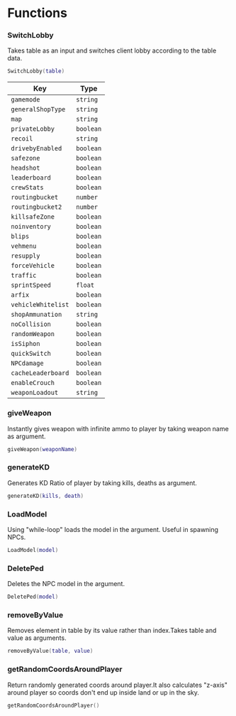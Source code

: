 # Functions

### SwitchLobby

Takes table as an input and switches client lobby according to the table data.

```lua
SwitchLobby(table)
```

| **Key**            | **Type**  |
| ------------------ | --------- |
| `gamemode`         | `string`  |
| `generalShopType`  | `string`  |
| `map`              | `string`  |
| `privateLobby`     | `boolean` |
| `recoil`           | `string`  |
| `drivebyEnabled`   | `boolean` |
| `safezone`         | `boolean` |
| `headshot`         | `boolean` |
| `leaderboard`      | `boolean` |
| `crewStats`        | `boolean` |
| `routingbucket`    | `number`  |
| `routingbucket2`   | `number`  |
| `killsafeZone`     | `boolean` |
| `noinventory`      | `boolean` |
| `blips`            | `boolean` |
| `vehmenu`          | `boolean` |
| `resupply`         | `boolean` |
| `forceVehicle`     | `boolean` |
| `traffic`          | `boolean` |
| `sprintSpeed`      | `float`   |
| `arfix`            | `boolean` |
| `vehicleWhitelist` | `boolean` |
| `shopAmmunation`   | `string`  |
| `noCollision`      | `boolean` |
| `randomWeapon`     | `boolean` |
| `isSiphon`         | `boolean` |
| `quickSwitch`      | `boolean` |
| `NPCdamage`        | `boolean` |
| `cacheLeaderboard` | `boolean` |
| `enableCrouch`     | `boolean` |
| `weaponLoadout`    | `string`  |

### giveWeapon

Instantly gives weapon with infinite ammo to player by taking weapon name as argument.

```lua
giveWeapon(weaponName)
```

### generateKD

Generates KD Ratio of player by taking kills, deaths as argument.

```lua
generateKD(kills, death)
```

### LoadModel

Using "while-loop" loads the model in the argument. Useful in spawning NPCs.

```lua
LoadModel(model)
```

### DeletePed

Deletes the NPC model in the argument.

```lua
DeletePed(model)
```

### removeByValue

Removes element in table by its value rather than index.Takes table and value as arguments.

```lua
removeByValue(table, value)
```

### getRandomCoordsAroundPlayer

Return randomly generated coords around player.It also calculates "z-axis" around player so coords don't end up inside land or up in the sky.

```lua
getRandomCoordsAroundPlayer()
```
